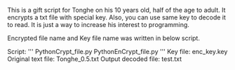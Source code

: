 This is a gift script for Tonghe on his 10 years old, half of the age to adult.
It encrypts a txt file with special key.
Also, you can use same key to decode it to read.
It is just a way to increase his interest to programming.

Encrypted file name and Key file name was written in below script.

Script:
'''
  PythonCrypt_file.py
  PythonEnCrypt_file.py
'''
Key file:
  enc_key.key
Original text file:
  Tonghe_0.5.txt
Output decoded file:
  test.txt

